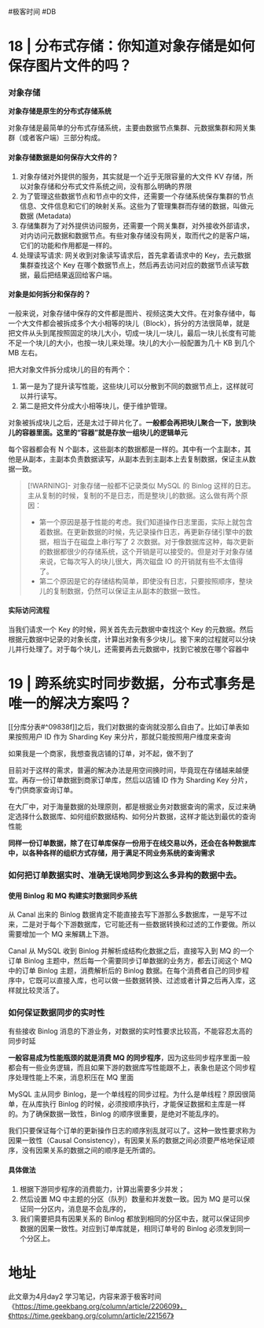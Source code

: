 #极客时间 #DB 

# 18 | 分布式存储：你知道对象存储是如何保存图片文件的吗？

### 对象存储

**对象存储是原生的分布式存储系统**

对象存储是最简单的分布式存储系统，主要由数据节点集群、元数据集群和网关集群（或者客户端）三部分构成。

#### 对象存储数据是如何保存大文件的？

1. 对象存储对外提供的服务，其实就是一个近乎无限容量的大文件 KV 存储，所以对象存储和分布式文件系统之间，没有那么明确的界限
2. 为了管理这些数据节点和节点中的文件，还需要一个存储系统保存集群的节点信息、文件信息和它们的映射关系。这些为了管理集群而存储的数据，叫做元数据 (Metadata)
3. 存储集群为了对外提供访问服务，还需要一个网关集群，对外接收外部请求，对内访问元数据和数据节点。有些对象存储没有网关，取而代之的是客户端，它们的功能和作用都是一样的。
4. 处理读写请求: 网关收到对象读写请求后，首先拿着请求中的 Key，去元数据集群查找这个 Key 在哪个数据节点上，然后再去访问对应的数据节点读写数据，最后把结果返回给客户端。

#### 对象是如何拆分和保存的？

一般来说，对象存储中保存的文件都是图片、视频这类大文件。在对象存储中，每一个大文件都会被拆成多个大小相等的块儿（Block），拆分的方法很简单，就是把文件从头到尾按照固定的块儿大小，切成一块儿一块儿，最后一块儿长度有可能不足一个块儿的大小，也按一块儿来处理。块儿的大小一般配置为几十 KB 到几个 MB 左右。

把大对象文件拆分成块儿的目的有两个：
1. 第一是为了提升读写性能，这些块儿可以分散到不同的数据节点上，这样就可以并行读写。
2. 第二是把文件分成大小相等块儿，便于维护管理。

对象被拆成块儿之后，还是太过于碎片化了。**一般都会再把块儿聚合一下，放到块儿的容器里面。这里的“容器”就是存放一组块儿的逻辑单元**

每个容器都会有 N 个副本，这些副本的数据都是一样的。其中有一个主副本，其他是从副本，主副本负责数据读写，从副本去到主副本上去复制数据，保证主从数据一致。

> [!WARNING]- 对象存储一般都不记录类似 MySQL 的 Binlog 这样的日志。主从复制的时候，复制的不是日志，而是整块儿的数据。这么做有两个原因：
> + 第一个原因是基于性能的考虑。我们知道操作日志里面，实际上就包含着数据。在更新数据的时候，先记录操作日志，再更新存储引擎中的数据，相当于在磁盘上串行写了 2 次数据。对于像数据库这种，每次更新的数据都很少的存储系统，这个开销是可以接受的。但是对于对象存储来说，它每次写入的块儿很大，两次磁盘 IO 的开销就有些不太值得了。
> + 第二个原因是它的存储结构简单，即使没有日志，只要按照顺序，整块儿的复制数据，仍然可以保证主从副本的数据一致性。


#### 实际访问流程

当我们请求一个 Key 的时候，网关首先去元数据中查找这个 Key 的元数据。然后根据元数据中记录的对象长度，计算出对象有多少块儿。接下来的过程就可以分块儿并行处理了。对于每个块儿，还需要再去元数据中，找到它被放在哪个容器中

# 19 | 跨系统实时同步数据，分布式事务是唯一的解决方案吗？

[[分库分表#^09838f]]之后，我们对数据的查询就没那么自由了。比如订单表如果按照用户 ID 作为 Sharding Key 来分片，那就只能按照用户维度来查询

如果我是一个商家，我想查我店铺的订单，对不起，做不到了

目前对于这样的需求，普遍的解决办法是用空间换时间，毕竟现在存储越来越便宜。再存一份订单数据到商家订单库，然后以店铺 ID 作为 Sharding Key 分片，专门供商家查询订单。

在大厂中，对于海量数据的处理原则，都是根据业务对数据查询的需求，反过来确定选择什么数据库、如何组织数据结构、如何分片数据，这样才能达到最优的查询性能

**同样一份订单数据，除了在订单库保存一份用于在线交易以外，还会在各种数据库中，以各种各样的组织方式存储，用于满足不同业务系统的查询需求**

### 如何把订单数据实时、准确无误地同步到这么多异构的数据中去。

#### 使用 Binlog 和 MQ 构建实时数据同步系统

从 Canal 出来的 Binlog 数据肯定不能直接去写下游那么多数据库，一是写不过来，二是对于每个下游数据库，它可能还有一些数据转换和过滤的工作要做。所以需要增加一个 MQ 来解耦上下游。

Canal 从 MySQL 收到 Binlog 并解析成结构化数据之后，直接写入到 MQ 的一个订单 Binlog 主题中，然后每一个需要同步订单数据的业务方，都去订阅这个 MQ 中的订单 Binlog 主题，消费解析后的 Binlog 数据。在每个消费者自己的同步程序中，它既可以直接入库，也可以做一些数据转换、过滤或者计算之后再入库，这样就比较灵活了。

### 如何保证数据同步的实时性

有些接收 Binlog 消息的下游业务，对数据的实时性要求比较高，不能容忍太高的同步时延

**一般容易成为性能瓶颈的就是消费 MQ 的同步程序**，因为这些同步程序里面一般都会有一些业务逻辑，而且如果下游的数据库写性能跟不上，表象也是这个同步程序处理性能上不来，消息积压在 MQ 里面

MySQL 主从同步 Binlog，是一个单线程的同步过程。为什么是单线程？原因很简单，在从库执行 Binlog 的时候，必须按顺序执行，才能保证数据和主库是一样的。为了确保数据一致性，Binlog 的顺序很重要，是绝对不能乱序的。

我们只要保证每个订单的更新操作日志的顺序别乱就可以了。这种一致性要求称为因果一致性（Causal Consistency），有因果关系的数据之间必须要严格地保证顺序，没有因果关系的数据之间的顺序是无所谓的。

#### 具体做法

1. 根据下游同步程序的消费能力，计算出需要多少并发；
2. 然后设置 MQ 中主题的分区（队列）数量和并发数一致。因为 MQ 是可以保证同一分区内，消息是不会乱序的，
3. 我们需要把具有因果关系的 Binlog 都放到相同的分区中去，就可以保证同步数据的因果一致性。对应到订单库就是，相同订单号的 Binlog 必须发到同一个分区上。

# 地址

此文章为4月day2 学习笔记，内容来源于极客时间《https://time.geekbang.org/column/article/220609》，《https://time.geekbang.org/column/article/221567》
